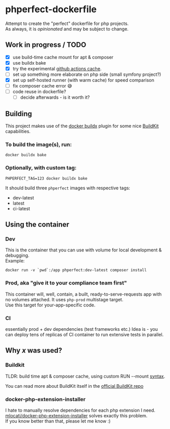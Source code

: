 # phperfect-dockerfile
Attempt to create the "perfect" dockerfile for php projects.  
As always, it is _opinionated_ and may be subject to change.



## Work in progress / TODO
- [x] use build-time cache mount for apt & composer
- [x] use buildx bake
- [x] try the experimental [github actions cache](https://github.com/tonistiigi/go-actions-cache/blob/master/api.md).
- [ ] set up something more elaborate on php side (small symfony project?)
- [x] set up self-hosted runner (with warm cache) for speed comparison
- [ ] fix composer cache error 😅
- [ ] code reuse in dockerfile?
  - [ ] decide afterwards - is it worth it?

## Building

This project makes use of the 
[docker buildx](https://github.com/docker/buildx) 
plugin for some nice [BuildKit](#buildkit) capabilities.  

### To build the image(s), run:
```shell
docker buildx bake
```

### Optionally, with custom tag:
```shell
PHPERFECT_TAG=123 docker buildx bake
```

It should build three `phperfect` images with respective tags:
- dev-latest
- latest
- ci-latest

## Using the container
### Dev
This is the container that you can use with volume for local development & debugging.  
Example:
```shell
docker run -v `pwd`:/app phperfect:dev-latest composer install
```

### Prod, aka "give it to your compliance team first"
This container will, well, contain, a built, ready-to-serve-requests app with no volumes attached.
It uses `php-prod` multistage target.  
Use this target for your-app-specific code.

### CI
essentially prod + dev dependencies (test frameworks etc.)
Idea is - you can deploy tens of replicas of CI container to run extensive tests in parallel.

## Why _x_ was used?
### Buildkit
TLDR: build time apt & composer cache, using custom RUN --mount 
[syntax](https://github.com/moby/buildkit/blob/master/frontend/dockerfile/docs/syntax.md#run---mounttypecache).  

You can read more about BuildKit itself in the [official BuildKit repo](https://github.com/moby/buildkit)

### docker-php-extension-installer
I hate to manually resolve dependencies for each php extension I need.  
[mlocati/docker-php-extension-installer](https://github.com/mlocati/docker-php-extension-installer)
solves exactly this problem.  
If you know better than that, please let me know :)
